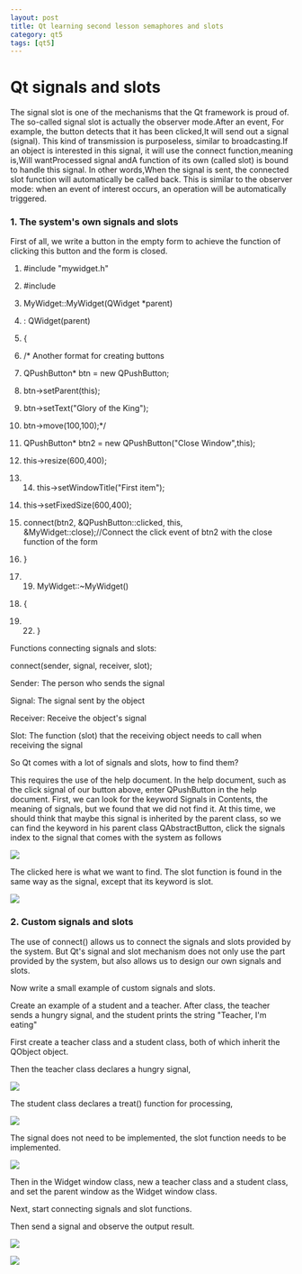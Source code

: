 ```yaml
---
layout: post
title: Qt learning second lesson semaphores and slots
category: qt5
tags: [qt5]
---
```

# Qt signals and slots

The signal slot is one of the mechanisms that the Qt framework is proud of. The so-called signal slot is actually the observer mode.After an event, For example, the button detects that it has been clicked,It will send out a signal (signal). This kind of transmission is purposeless, similar to broadcasting.If an object is interested in this signal, it will use the connect function,meaning is,Will wantProcessed signal andA function of its own (called slot) is bound to handle this signal. In other words,When the signal is sent, the connected slot function will automatically be called back. This is similar to the observer mode: when an event of interest occurs, an operation will be automatically triggered.

### 1\. The system's own signals and slots

First of all, we write a button in the empty form to achieve the function of clicking this button and the form is closed.
    

1. #include "mywidget.h"
    

2. #include<QPushButton>
    

3. MyWidget::MyWidget(QWidget *parent)
    

4.  : QWidget(parent)
    

5. {
    

6.  /* Another format for creating buttons
    

7.  QPushButton* btn = new QPushButton;
    

8.  btn->setParent(this);
    

9.  btn->setText("Glory of the King");
    

10.  btn->move(100,100);*/
    

11.  QPushButton* btn2 = new QPushButton("Close Window",this);
    

12.  this->resize(600,400);
    

13. 14.  this->setWindowTitle("First item");
    

15.  this->setFixedSize(600,400);
    

16.  connect(btn2, &QPushButton::clicked, this, &MyWidget::close);//Connect the click event of btn2 with the close function of the form
    

17. }
    

18. 19. MyWidget::~MyWidget()
    

20. {
    

21. 22. }
    
    

Functions connecting signals and slots:

connect(sender, signal, receiver, slot);

Sender: The person who sends the signal

Signal: The signal sent by the object

Receiver: Receive the object's signal

Slot: The function (slot) that the receiving object needs to call when receiving the signal

So Qt comes with a lot of signals and slots, how to find them?

This requires the use of the help document. In the help document, such as the click signal of our button above, enter QPushButton in the help document. First, we can look for the keyword Signals in Contents, the meaning of signals, but we found that we did not find it. At this time, we should think that maybe this signal is inherited by the parent class, so we can find the keyword in his parent class QAbstractButton, click the signals index to the signal that comes with the system as follows

![](https://img-blog.csdnimg.cn/20200331121207330.png)

The clicked here is what we want to find. The slot function is found in the same way as the signal, except that its keyword is slot.

![](https://img-blog.csdnimg.cn/20200331121611427.png?x-oss-process=image/watermark,type_ZmFuZ3poZW5naGVpdGk,shadow_10,text_aHR0cHM6Ly9ibG9nLmNzZG4ubmV0L0R1YW5ZaTE5OTg=,size_16,color_FFFFFF,t_70)

### 2\. Custom signals and slots

The use of connect() allows us to connect the signals and slots provided by the system. But Qt's signal and slot mechanism does not only use the part provided by the system, but also allows us to design our own signals and slots.

Now write a small example of custom signals and slots.

Create an example of a student and a teacher. After class, the teacher sends a hungry signal, and the student prints the string "Teacher, I'm eating"

First create a teacher class and a student class, both of which inherit the QObject object.

Then the teacher class declares a hungry signal,

![](https://img-blog.csdnimg.cn/20200331144300543.png)

The student class declares a treat() function for processing,

![](https://img-blog.csdnimg.cn/20200331144346498.png)

The signal does not need to be implemented, the slot function needs to be implemented.

![](https://img-blog.csdnimg.cn/2020033114442569.png)

Then in the Widget window class, new a teacher class and a student class, and set the parent window as the Widget window class.

Next, start connecting signals and slot functions.

Then send a signal and observe the output result.

![](https://img-blog.csdnimg.cn/20200331144742133.png?x-oss-process=image/watermark,type_ZmFuZ3poZW5naGVpdGk,shadow_10,text_aHR0cHM6Ly9ibG9nLmNzZG4ubmV0L0R1YW5ZaTE5OTg=,size_16,color_FFFFFF,t_70)

![](https://img-blog.csdnimg.cn/20200331144812284.png)